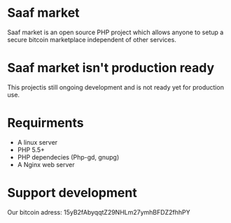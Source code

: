 # Saaf market
Saaf market is an open source PHP project which allows anyone to setup a secure bitcoin marketplace independent of other services.

# Saaf market isn't production ready
This projectis still ongoing development and is not ready yet for production use. 

# Requirments
* A linux server
* PHP 5.5+
* PHP dependecies (Php-gd, gnupg)
* A Nginx web server

# Support development
Our bitcoin adress: 15yB2fAbyqqtZ29NHLm27ymhBFDZ2fhhPY
